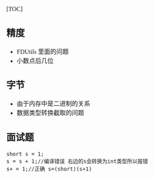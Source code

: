 <font face="SimSun" size="3">

[TOC]

## 精度

- FDUtils 里面的问题
- 小数点后几位

## 字节

- 由于内存中是二进制的关系
- 数据类型转换截取的问题


## 面试题

~~~
short s = 1;
s = s + 1;//编译错误 右边的s会转换为int类型所以报错
s+ = 1;//正确 s=(short)(s+1)
~~~

</font>
